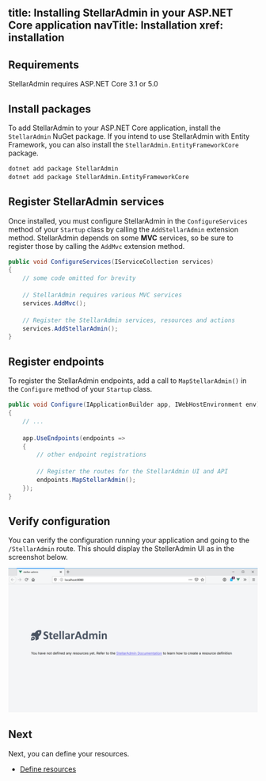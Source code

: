 title: Installing StellarAdmin in your ASP.NET Core application
navTitle: Installation
xref: installation
---

## Requirements

StellarAdmin requires ASP.NET Core 3.1 or 5.0

## Install packages

To add StellarAdmin to your ASP.NET Core application, install the `StellarAdmin` NuGet package. If you intend to use StellarAdmin with Entity Framework, you can also install the `StellarAdmin.EntityFrameworkCore` package.

```bash
dotnet add package StellarAdmin
dotnet add package StellarAdmin.EntityFrameworkCore
```

## Register StellarAdmin services

Once installed, you must configure StellarAdmin in the `ConfigureServices` method of your `Startup` class by calling the `AddStellarAdmin` extension method. StellarAdmin depends on some **MVC** services, so be sure to register those by calling the `AddMvc` extension method.

```cs
public void ConfigureServices(IServiceCollection services)
{
    // some code omitted for brevity

    // StellarAdmin requires various MVC services
    services.AddMvc();

    // Register the StellarAdmin services, resources and actions
    services.AddStellarAdmin();
}
```

## Register endpoints

To register the StellarAdmin endpoints, add a call to `MapStellarAdmin()` in the `Configure` method of your `Startup` class.

```cs
public void Configure(IApplicationBuilder app, IWebHostEnvironment env)
{
    // ...

    app.UseEndpoints(endpoints =>
    {
        // other endpoint registrations

        // Register the routes for the StellarAdmin UI and API
        endpoints.MapStellarAdmin();
    });
}
```

## Verify configuration

You can verify the configuration running your application and going to the `/StellarAdmin` route. This should display the StellerAdmin UI as in the screenshot below.

![](no-resources.png)

## Next

Next, you can define your resources.

* [Define resources](xref:define-resources)